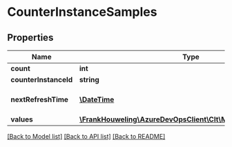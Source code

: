 # CounterInstanceSamples

## Properties
Name | Type | Description | Notes
------------ | ------------- | ------------- | -------------
**count** | **int** |  | [optional] 
**counterInstanceId** | **string** |  | [optional] 
**nextRefreshTime** | [**\DateTime**](\DateTime.md) | The time of next refresh | [optional] 
**values** | [**\FrankHouweling\AzureDevOpsClient\Clt\Model\CounterSample[]**](CounterSample.md) |  | [optional] 

[[Back to Model list]](../README.md#documentation-for-models) [[Back to API list]](../README.md#documentation-for-api-endpoints) [[Back to README]](../README.md)


